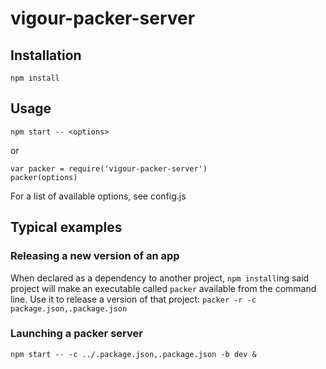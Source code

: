 vigour-packer-server
===

## Installation

`npm install`

## Usage

`npm start -- <options>`

or

```
var packer = require('vigour-packer-server')
packer(options)
```

For a list of available options, see config.js

## Typical examples

### Releasing a new version of an app
When declared as a dependency to another project, `npm install`ing said project will make an executable called `packer` available from the command line. Use it to release a version of that project:
`packer -r -c package.json,.package.json`

### Launching a packer server
`npm start -- -c ../.package.json,.package.json -b dev &`
